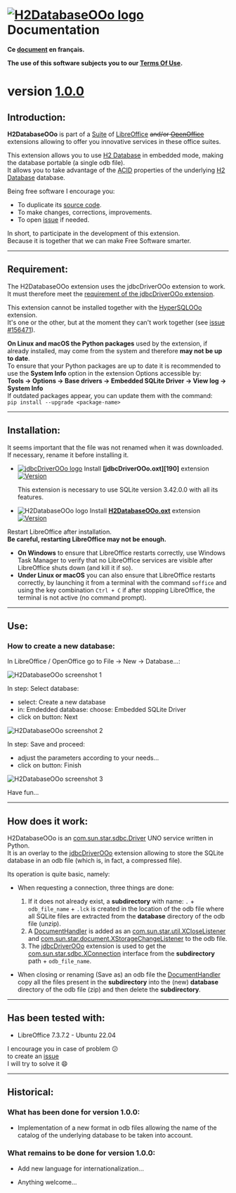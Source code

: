 <!--
╔════════════════════════════════════════════════════════════════════════════════════╗
║                                                                                    ║
║   Copyright (c) 2020 https://prrvchr.github.io                                     ║
║                                                                                    ║
║   Permission is hereby granted, free of charge, to any person obtaining            ║
║   a copy of this software and associated documentation files (the "Software"),     ║
║   to deal in the Software without restriction, including without limitation        ║
║   the rights to use, copy, modify, merge, publish, distribute, sublicense,         ║
║   and/or sell copies of the Software, and to permit persons to whom the Software   ║
║   is furnished to do so, subject to the following conditions:                      ║
║                                                                                    ║
║   The above copyright notice and this permission notice shall be included in       ║
║   all copies or substantial portions of the Software.                              ║
║                                                                                    ║
║   THE SOFTWARE IS PROVIDED "AS IS", WITHOUT WARRANTY OF ANY KIND,                  ║
║   EXPRESS OR IMPLIED, INCLUDING BUT NOT LIMITED TO THE WARRANTIES                  ║
║   OF MERCHANTABILITY, FITNESS FOR A PARTICULAR PURPOSE AND NONINFRINGEMENT.        ║
║   IN NO EVENT SHALL THE AUTHORS OR COPYRIGHT HOLDERS BE LIABLE FOR ANY             ║
║   CLAIM, DAMAGES OR OTHER LIABILITY, WHETHER IN AN ACTION OF CONTRACT,             ║
║   TORT OR OTHERWISE, ARISING FROM, OUT OF OR IN CONNECTION WITH THE SOFTWARE       ║
║   OR THE USE OR OTHER DEALINGS IN THE SOFTWARE.                                    ║
║                                                                                    ║
╚════════════════════════════════════════════════════════════════════════════════════╝
-->
# [![H2DatabaseOOo logo][1]][2] Documentation

**Ce [document][3] en français.**

**The use of this software subjects you to our [Terms Of Use][4].**

# version [1.0.0][5]

## Introduction:

**H2DatabaseOOo** is part of a [Suite][6] of [LibreOffice][7] ~~and/or [OpenOffice][8]~~ extensions allowing to offer you innovative services in these office suites.  

This extension allows you to use [H2 Database][9] in embedded mode, making the database portable (a single odb file).  
It allows you to take advantage of the [ACID][10] properties of the underlying [H2 Database][11] database.

Being free software I encourage you:
- To duplicate its [source code][12].
- To make changes, corrections, improvements.
- To open [issue][13] if needed.

In short, to participate in the development of this extension.  
Because it is together that we can make Free Software smarter.

___

## Requirement:

The H2DatabaseOOo extension uses the jdbcDriverOOo extension to work.  
It must therefore meet the [requirement of the jdbcDriverOOo extension][14].

This extension cannot be installed together with the [HyperSQLOOo][15] extension.  
It's one or the other, but at the moment they can't work together (see [issue #156471][16]).

**On Linux and macOS the Python packages** used by the extension, if already installed, may come from the system and therefore **may not be up to date**.  
To ensure that your Python packages are up to date it is recommended to use the **System Info** option in the extension Options accessible by:  
**Tools -> Options -> Base drivers -> Embedded SQLite Driver -> View log -> System Info**  
If outdated packages appear, you can update them with the command:  
`pip install --upgrade <package-name>`

___

## Installation:

It seems important that the file was not renamed when it was downloaded.  
If necessary, rename it before installing it.

- [![jdbcDriverOOo logo][17]][18] Install **[jdbcDriverOOo.oxt][190]** extension [![Version][20]][19]

    This extension is necessary to use SQLite version 3.42.0.0 with all its features.

- ![H2DatabaseOOo logo][21] Install **[H2DatabaseOOo.oxt][22]** extension [![Version][23]][22]

Restart LibreOffice after installation.  
**Be careful, restarting LibreOffice may not be enough.**
- **On Windows** to ensure that LibreOffice restarts correctly, use Windows Task Manager to verify that no LibreOffice services are visible after LibreOffice shuts down (and kill it if so).
- **Under Linux or macOS** you can also ensure that LibreOffice restarts correctly, by launching it from a terminal with the command `soffice` and using the key combination `Ctrl + C` if after stopping LibreOffice, the terminal is not active (no command prompt).

___

## Use:

### How to create a new database:

In LibreOffice / OpenOffice go to File -> New -> Database...:

![H2DatabaseOOo screenshot 1][24]

In step: Select database:
- select: Create a new database
- in: Emdedded database: choose: Embedded SQLite Driver
- click on button: Next

![H2DatabaseOOo screenshot 2][25]

In step: Save and proceed:
- adjust the parameters according to your needs...
- click on button: Finish

![H2DatabaseOOo screenshot 3][26]

Have fun...

___

## How does it work:

H2DatabaseOOo is an [com.sun.star.sdbc.Driver][27] UNO service written in Python.  
It is an overlay to the [jdbcDriverOOo][18] extension allowing to store the SQLite database in an odb file (which is, in fact, a compressed file).

Its operation is quite basic, namely:

- When requesting a connection, three things are done:
    1. If it does not already exist, a **subdirectory** with name: `.` + `odb_file_name` + `.lck` is created in the location of the odb file where all SQLite files are extracted from the **database** directory of the odb file (unzip).
    2. A [DocumentHandler][28] is added as an [com.sun.star.util.XCloseListener][29] and [com.sun.star.document.XStorageChangeListener][30] to the odb file.
    3. The [jdbcDriverOOo][18] extension is used to get the [com.sun.star.sdbc.XConnection][31] interface from the **subdirectory** path + `odb_file_name`.

- When closing or renaming (Save as) an odb file the [DocumentHandler][28] copy all the files present in the **subdirectory** into the (new) **database** directory of the odb file (zip) and then delete the **subdirectory**.

___

## Has been tested with:

* LibreOffice 7.3.7.2 - Ubuntu 22.04

I encourage you in case of problem :confused:  
to create an [issue][13]  
I will try to solve it :smile:

___

## Historical:

### What has been done for version 1.0.0:

- Implementation of a new format in odb files allowing the name of the catalog of the underlying database to be taken into account.

### What remains to be done for version 1.0.0:

- Add new language for internationalization...

- Anything welcome...

[1]: </img/h2database.svg#collapse>
[2]: <https://prrvchr.github.io/H2DatabaseOOo/>
[3]: <https://prrvchr.github.io/H2DatabaseOOo/README_fr>
[4]: <https://prrvchr.github.io/H2DatabaseOOo/source/H2DatabaseOOo/registration/TermsOfUse_en>
[5]: <https://prrvchr.github.io/H2DatabaseOOo#historical>
[6]: <https://prrvchr.github.io/>
[7]: <https://www.libreoffice.org/download/download/>
[8]: <https://www.openoffice.org/download/index.html>
[9]: <https://github.com/h2database/h2database>
[10]: <https://en.wikipedia.org/wiki/ACID>
[11]: <https://www.h2database.com/html/features.html#logging_recovery>
[12]: <https://github.com/prrvchr/H2DatabaseOOo/>
[13]: <https://github.com/prrvchr/H2DatabaseOOo/issues/new>
[14]: <https://prrvchr.github.io/jdbcDriverOOo/#requirement>
[15]: <https://prrvchr.github.io/HyperSQLOOo/#requirement>
[16]: <https://bugs.documentfoundation.org/show_bug.cgi?id=156471>
[17]: <https://prrvchr.github.io/jdbcDriverOOo/img/jdbcDriverOOo.svg#middle>
[18]: <https://prrvchr.github.io/jdbcDriverOOo>
[19]: <https://github.com/prrvchr/jdbcDriverOOo/releases/latest/download/jdbcDriverOOo.oxt>
[20]: <https://img.shields.io/github/v/tag/prrvchr/jdbcDriverOOo?label=latest#right>
[21]: <img/H2DatabaseOOo.svg#middle>
[22]: <https://github.com/prrvchr/H2DatabaseOOo/releases/latest/download/H2DatabaseOOo.oxt>
[23]: <https://img.shields.io/github/downloads/prrvchr/H2DatabaseOOo/latest/total?label=v1.0.0#right>
[24]: <img/H2DatabaseOOo-1.png>
[25]: <img/H2DatabaseOOo-2.png>
[26]: <img/H2DatabaseOOo-3.png>
[27]: <https://www.openoffice.org/api/docs/common/ref/com/sun/star/sdbc/Driver.html>
[28]: <https://github.com/prrvchr/H2DatabaseOOo/blob/main/uno/lib/uno/embedded/documenthandler.py>
[29]: <https://www.openoffice.org/api/docs/common/ref/com/sun/star/util/XCloseListener.html>
[30]: <http://www.openoffice.org/api/docs/common/ref/com/sun/star/document/XStorageChangeListener.html>
[31]: <https://www.openoffice.org/api/docs/common/ref/com/sun/star/sdbc/XConnection.html>
